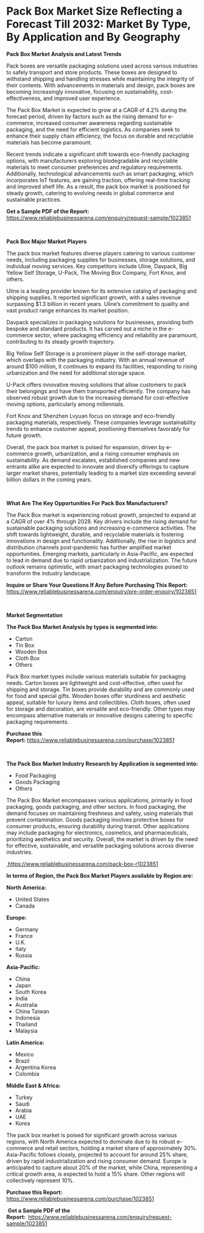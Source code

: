 <p><h1>Pack Box Market Size Reflecting a Forecast Till 2032: Market By Type, By Application and By Geography</h1></p><p><strong>Pack Box Market Analysis and Latest Trends</strong></p>
<p><p>Pack boxes are versatile packaging solutions used across various industries to safely transport and store products. These boxes are designed to withstand shipping and handling stresses while maintaining the integrity of their contents. With advancements in materials and design, pack boxes are becoming increasingly innovative, focusing on sustainability, cost-effectiveness, and improved user experience.</p><p>The Pack Box Market is expected to grow at a CAGR of 4.2% during the forecast period, driven by factors such as the rising demand for e-commerce, increased consumer awareness regarding sustainable packaging, and the need for efficient logistics. As companies seek to enhance their supply chain efficiency, the focus on durable and recyclable materials has become paramount.</p><p>Recent trends indicate a significant shift towards eco-friendly packaging options, with manufacturers exploring biodegradable and recyclable materials to meet consumer preferences and regulatory requirements. Additionally, technological advancements such as smart packaging, which incorporates IoT features, are gaining traction, offering real-time tracking and improved shelf life. As a result, the pack box market is positioned for steady growth, catering to evolving needs in global commerce and sustainable practices.</p></p>
<p><strong>Get a Sample PDF of the Report:&nbsp;</strong> <a href="https://www.reliablebusinessarena.com/enquiry/request-sample/1023851?utm_campaign=3053&utm_medium=2&utm_source=Github&utm_content=ia&utm_term=16042025&utm_id=pack-box">https://www.reliablebusinessarena.com/enquiry/request-sample/1023851</a></p>
<p>&nbsp;</p>
<p><strong>Pack Box Major Market Players</strong></p>
<p><p>The pack box market features diverse players catering to various customer needs, including packaging supplies for businesses, storage solutions, and individual moving services. Key competitors include Uline, Davpack, Big Yellow Self Storage, U-Pack, The Moving Box Company, Fort Knox, and others.</p><p>Uline is a leading provider known for its extensive catalog of packaging and shipping supplies. It reported significant growth, with a sales revenue surpassing $1.3 billion in recent years. Uline’s commitment to quality and vast product range enhances its market position.</p><p>Davpack specializes in packaging solutions for businesses, providing both bespoke and standard products. It has carved out a niche in the e-commerce sector, where packaging efficiency and reliability are paramount, contributing to its steady growth trajectory.</p><p>Big Yellow Self Storage is a prominent player in the self-storage market, which overlaps with the packaging industry. With an annual revenue of around $100 million, it continues to expand its facilities, responding to rising urbanization and the need for additional storage space.</p><p>U-Pack offers innovative moving solutions that allow customers to pack their belongings and have them transported efficiently. The company has observed robust growth due to the increasing demand for cost-effective moving options, particularly among millennials.</p><p>Fort Knox and Shenzhen Lvyuan focus on storage and eco-friendly packaging materials, respectively. These companies leverage sustainability trends to enhance customer appeal, positioning themselves favorably for future growth.</p><p>Overall, the pack box market is poised for expansion, driven by e-commerce growth, urbanization, and a rising consumer emphasis on sustainability. As demand escalates, established companies and new entrants alike are expected to innovate and diversify offerings to capture larger market shares, potentially leading to a market size exceeding several billion dollars in the coming years.</p></p>
<p>&nbsp;</p>
<p><strong>What Are The Key Opportunities For Pack Box Manufacturers?</strong></p>
<p><p>The Pack Box market is experiencing robust growth, projected to expand at a CAGR of over 4% through 2028. Key drivers include the rising demand for sustainable packaging solutions and increasing e-commerce activities. The shift towards lightweight, durable, and recyclable materials is fostering innovations in design and functionality. Additionally, the rise in logistics and distribution channels post-pandemic has further amplified market opportunities. Emerging markets, particularly in Asia-Pacific, are expected to lead in demand due to rapid urbanization and industrialization. The future outlook remains optimistic, with smart packaging technologies poised to transform the industry landscape.</p></p>
<p><strong>Inquire or Share Your Questions If Any Before Purchasing This Report:</strong> <a href="https://www.reliablebusinessarena.com/enquiry/pre-order-enquiry/1023851?utm_campaign=3053&utm_medium=2&utm_source=Github&utm_content=ia&utm_term=16042025&utm_id=pack-box">https://www.reliablebusinessarena.com/enquiry/pre-order-enquiry/1023851</a></p>
<p>&nbsp;</p>
<p><strong>Market Segmentation</strong></p>
<p><strong>The Pack Box Market Analysis by types is segmented into:</strong></p>
<p><ul><li>Carton</li><li>Tin Box</li><li>Wooden Box</li><li>Cloth Box</li><li>Others</li></ul></p>
<p><p>Pack Box market types include various materials suitable for packaging needs. Carton boxes are lightweight and cost-effective, often used for shipping and storage. Tin boxes provide durability and are commonly used for food and special gifts. Wooden boxes offer sturdiness and aesthetic appeal, suitable for luxury items and collectibles. Cloth boxes, often used for storage and decoration, are versatile and eco-friendly. Other types may encompass alternative materials or innovative designs catering to specific packaging requirements.</p></p>
<p><strong>Purchase this Report:&nbsp;</strong><a href="https://www.reliablebusinessarena.com/purchase/1023851?utm_campaign=3053&utm_medium=2&utm_source=Github&utm_content=ia&utm_term=16042025&utm_id=pack-box">https://www.reliablebusinessarena.com/purchase/1023851</a></p>
<p>&nbsp;</p>
<p><strong>The Pack Box Market Industry Research by Application is segmented into:</strong></p>
<p><ul><li>Food Packaging</li><li>Goods Packaging</li><li>Others</li></ul></p>
<p><p>The Pack Box Market encompasses various applications, primarily in food packaging, goods packaging, and other sectors. In food packaging, the demand focuses on maintaining freshness and safety, using materials that prevent contamination. Goods packaging involves protective boxes for consumer products, ensuring durability during transit. Other applications may include packaging for electronics, cosmetics, and pharmaceuticals, prioritizing aesthetics and security. Overall, the market is driven by the need for effective, sustainable, and versatile packaging solutions across diverse industries.</p></p>
<p><a href="https://www.reliablebusinessarena.com/pack-box-r1023851?utm_campaign=3053&utm_medium=2&utm_source=Github&utm_content=ia&utm_term=16042025&utm_id=pack-box">&nbsp;https://www.reliablebusinessarena.com/pack-box-r1023851</a></p>
<p><strong>In terms of Region, the Pack Box Market Players available by Region are:</strong></p>
<p>
    <p> <strong> North America: </strong>
        <ul>
            <li>United States</li>
            <li>Canada</li>
        </ul>
        </p> 
    <p> <strong> Europe: </strong>
        <ul>
            <li>Germany</li>
            <li>France</li>
            <li>U.K.</li>
            <li>Italy</li>
            <li>Russia</li>
        </ul>
        </p> 
    <p> <strong> Asia-Pacific: </strong>
        <ul>
            <li>China</li>
            <li>Japan</li>
            <li>South Korea</li>
            <li>India</li>
            <li>Australia</li>
            <li>China Taiwan</li>
            <li>Indonesia</li>
            <li>Thailand</li>
            <li>Malaysia</li>
        </ul>
        </p> 
    <p> <strong> Latin America: </strong>
        <ul>
            <li>Mexico</li>
            <li>Brazil</li>
            <li>Argentina Korea</li>
            <li>Colombia</li>
        </ul>
        </p> 
    <p> <strong> Middle East & Africa: </strong>
        <ul>
            <li>Turkey</li>
            <li>Saudi</li>
            <li>Arabia</li>
            <li>UAE</li>
            <li>Korea</li>
        </ul>
    </p>
    </p>
<p><p>The pack box market is poised for significant growth across various regions, with North America expected to dominate due to its robust e-commerce and retail sectors, holding a market share of approximately 30%. Asia-Pacific follows closely, projected to account for around 25% share, driven by rapid industrialization and rising consumer demand. Europe is anticipated to capture about 20% of the market, while China, representing a critical growth area, is expected to hold a 15% share. Other regions will collectively represent 10%.</p></p>
<p><strong>Purchase this Report: </strong><a href="https://www.reliablebusinessarena.com/purchase/1023851?utm_campaign=3053&utm_medium=2&utm_source=Github&utm_content=ia&utm_term=16042025&utm_id=pack-box">https://www.reliablebusinessarena.com/purchase/1023851</a></p>
<p>&nbsp;<strong>Get a Sample PDF of the Report:&nbsp;&nbsp;</strong><a href="https://www.reliablebusinessarena.com/enquiry/request-sample/1023851?utm_campaign=3053&utm_medium=2&utm_source=Github&utm_content=ia&utm_term=16042025&utm_id=pack-box">https://www.reliablebusinessarena.com/enquiry/request-sample/1023851</a></p>
<p><strong></strong></p>
<p><p></p><p></p><p></p></p>